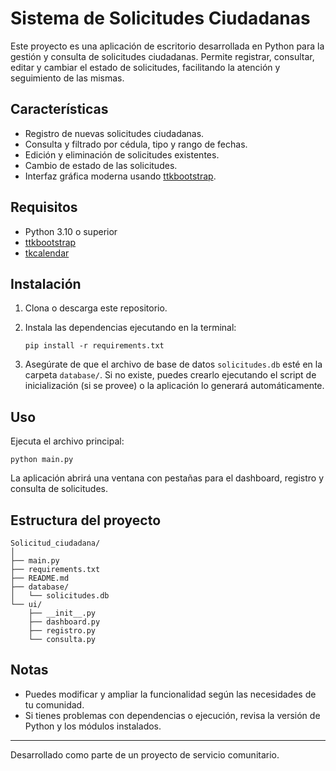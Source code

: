 # Sistema de Solicitudes Ciudadanas

Este proyecto es una aplicación de escritorio desarrollada en Python para la gestión y consulta de solicitudes ciudadanas. Permite registrar, consultar, editar y cambiar el estado de solicitudes, facilitando la atención y seguimiento de las mismas.

## Características

- Registro de nuevas solicitudes ciudadanas.
- Consulta y filtrado por cédula, tipo y rango de fechas.
- Edición y eliminación de solicitudes existentes.
- Cambio de estado de las solicitudes.
- Interfaz gráfica moderna usando [ttkbootstrap](https://ttkbootstrap.readthedocs.io/).

## Requisitos

- Python 3.10 o superior
- [ttkbootstrap](https://pypi.org/project/ttkbootstrap/)
- [tkcalendar](https://pypi.org/project/tkcalendar/)

## Instalación

1. Clona o descarga este repositorio.
2. Instala las dependencias ejecutando en la terminal:

   ```
   pip install -r requirements.txt
   ```

3. Asegúrate de que el archivo de base de datos `solicitudes.db` esté en la carpeta `database/`. Si no existe, puedes crearlo ejecutando el script de inicialización (si se provee) o la aplicación lo generará automáticamente.

## Uso

Ejecuta el archivo principal:

```
python main.py
```

La aplicación abrirá una ventana con pestañas para el dashboard, registro y consulta de solicitudes.

## Estructura del proyecto

```
Solicitud_ciudadana/
│
├── main.py
├── requirements.txt
├── README.md
├── database/
│   └── solicitudes.db
└── ui/
    ├── __init__.py
    ├── dashboard.py
    ├── registro.py
    └── consulta.py
```

## Notas

- Puedes modificar y ampliar la funcionalidad según las necesidades de tu comunidad.
- Si tienes problemas con dependencias o ejecución, revisa la versión de Python y los módulos instalados.

---

Desarrollado como parte de un proyecto de servicio comunitario.